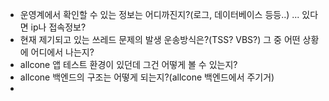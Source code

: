 - 운영계에서 확인할 수 있는 정보는 어디까진지?(로그, 데이터베이스 등등..) ... 있다면 ip나 접속정보?
- 현재 제기되고 있는 쓰레드 문제의 발생 운송방식은?(TSS? VBS?) 그 중 어떤 상황에 어디에서 나는지?
- allcone 앱 테스트 환경이 있던데 그건 어떻게 볼 수 있는지?
- allcone 백엔드의 구조는 어떻게 되는지?(allcone 백엔드에서 주기거)
- 